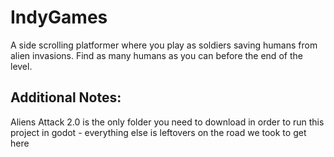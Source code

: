 # IndyGames
A side scrolling platformer where you play as soldiers saving humans from alien invasions. Find as many humans as you can before the end of the level. 

## Additional Notes: 
Aliens Attack 2.0 is the only folder you need to download in order to run this project in godot - everything else is leftovers on the road we took to get here
